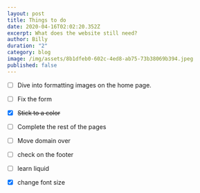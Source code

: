 ```yaml
---
layout: post
title: Things to do
date: 2020-04-16T02:02:20.352Z
excerpt: What does the website still need?
author: Billy
duration: "2"
category: blog
image: /img/assets/8b1dfeb0-602c-4ed8-ab75-73b38069b394.jpeg
published: false
---
```

- [ ] Dive into formatting images on the home page.
- [ ] Fix the form
- [x] ~~Stick to a color~~
- [ ] Complete the rest of the pages
- [ ] Move domain over

- [ ] check on the footer
- [ ] learn liquid
- [x] change font size
